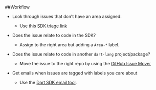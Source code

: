 ##Workflow

* Look through issues that don't have an area assigned.
  * Use this [SDK triage link]

* Does the issue relate to code in the SDK?
  * Assign to the right area but adding a `Area-*` label.

* Does the issue relate to code in another `dart-lang` project/package?
  * Move the issue to the right repo by using the [GitHub Issue Mover][]

* Get emails when issues are tagged with labels you care about
  * Use the [Dart SDK email tool].

[SDK triage link]: https://dart-sdk-email.appspot.com/triage
[GitHub Issue Mover]: https://github-issue-mover.appspot.com/
[Dart SDK email tool]: https://dart-sdk-email.appspot.com/triage
